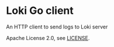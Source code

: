 # Loki Go client

An HTTP client to send logs to Loki server

Apache License 2.0, see [LICENSE](LICENSE).
